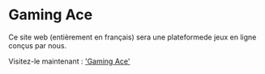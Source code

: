 # Gaming Ace

Ce site web (entièrement en français) sera une plateformede jeux en ligne conçus par nous.

Visitez-le maintenant : ['Gaming Ace']('http://www.gaming-ace.ml')
